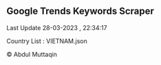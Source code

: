 

## Google Trends Keywords Scraper 
 
Last Update 28-03-2023 , 22:34:17

Country List :
VIETNAM.json



© Abdul Muttaqin 
